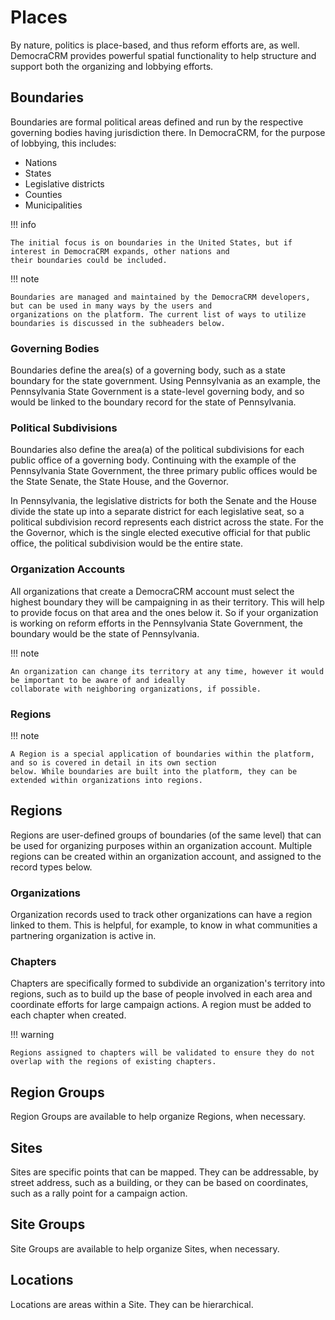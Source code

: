 # Places

By nature, politics is place-based, and thus reform efforts are, as well. DemocraCRM provides powerful spatial
functionality to help structure and support both the organizing and lobbying efforts.


## Boundaries

Boundaries are formal political areas defined and run by the respective governing bodies having jurisdiction there. In
DemocraCRM, for the purpose of lobbying, this includes:

* Nations
* States
* Legislative districts
* Counties
* Municipalities

!!! info

    The initial focus is on boundaries in the United States, but if interest in DemocraCRM expands, other nations and 
    their boundaries could be included.

!!! note

    Boundaries are managed and maintained by the DemocraCRM developers, but can be used in many ways by the users and
    organizations on the platform. The current list of ways to utilize boundaries is discussed in the subheaders below.

### Governing Bodies

Boundaries define the area(s) of a governing body, such as a state boundary for the state government. Using Pennsylvania
as an example, the Pennsylvania State Government is a state-level governing body, and so would be linked to the boundary
record for the state of Pennsylvania.

### Political Subdivisions

Boundaries also define the area(a) of the political subdivisions for each public office of a governing body. Continuing
with the example of the Pennsylvania State Government, the three primary public offices would be the State Senate, the
State House, and the Governor.

In Pennsylvania, the legislative districts for both the Senate and the House divide the state up into a separate
district for each legislative seat, so a political subdivision record represents each district across the state. For the
the Governor, which is the single elected executive official for that public office, the political subdivision would be
the entire state.

### Organization Accounts

All organizations that create a DemocraCRM account must select the highest boundary they will be campaigning in as their
territory. This will help to provide focus on that area and the ones below it. So if your organization is working on
reform efforts in the Pennsylvania State Government, the boundary would be the state of Pennsylvania.

!!! note

    An organization can change its territory at any time, however it would be important to be aware of and ideally
    collaborate with neighboring organizations, if possible.

### Regions

!!! note

    A Region is a special application of boundaries within the platform, and so is covered in detail in its own section
    below. While boundaries are built into the platform, they can be extended within organizations into regions.

## Regions

Regions are user-defined groups of boundaries (of the same level) that can be used for organizing purposes within an
organization account. Multiple regions can be created within an organization account, and assigned to the record types
below.

### Organizations

Organization records used to track other organizations can have a region linked to them. This is helpful, for example,
to know in what communities a partnering organization is active in.

### Chapters

Chapters are specifically formed to subdivide an organization's territory into regions, such as to build up the base of
people involved in each area and coordinate efforts for large campaign actions. A region must be added to each chapter
when created.

!!! warning

    Regions assigned to chapters will be validated to ensure they do not overlap with the regions of existing chapters.

## Region Groups

Region Groups are available to help organize Regions, when necessary.


## Sites

Sites are specific points that can be mapped. They can be addressable, by street address, such as a building, or they
can be based on coordinates, such as a rally point for a campaign action.

## Site Groups

Site Groups are available to help organize Sites, when necessary.

## Locations

Locations are areas within a Site. They can be hierarchical.